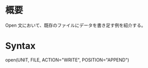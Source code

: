# 概要
Open 文において、既存のファイルにデータを書き足す例を紹介する。

# Syntax

open(UNIT, FILE, ACTION="WRITE", POSITION="APPEND")
